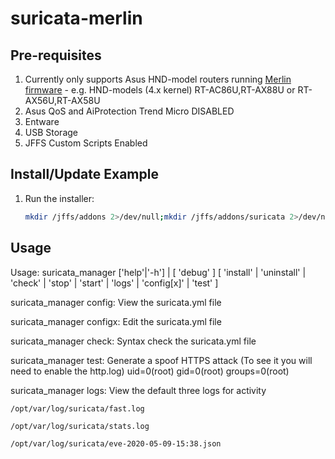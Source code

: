 # suricata-merlin

## Pre-requisites
1.  Currently only supports Asus HND-model routers running [Merlin firmware](https://github.com/RMerl/asuswrt-merlin.ng) - e.g. HND-models (4.x kernel) RT-AC86U,RT-AX88U or RT-AX56U,RT-AX58U
2.	Asus QoS and AiProtection Trend Micro DISABLED
3.  Entware
4.  USB Storage
5.  JFFS Custom Scripts Enabled

## Install/Update Example

1.  Run the installer:
	```sh
	mkdir /jffs/addons 2>/dev/null;mkdir /jffs/addons/suricata 2>/dev/null; curl -kL https://raw.githubusercontent.com/ttgapers/suricata-merlin/master/suricata_manager.sh -o /jffs/addons/suricata/suricata_manager.sh  && chmod 755 "/jffs/addons/suricata/suricata_manager.sh" && dos2unix /jffs/addons/suricata/suricata_manager.sh;/jffs/addons/suricata/suricata_manager.sh
	```

## Usage
Usage:    suricata_manager    ['help'|'-h'] | [ 'debug' ]
[ 'install' | 'uninstall' | 'check' | 'stop' | 'start' | 'logs' | 'config[x]' | 'test' ]

suricata_manager config: View the suricata.yml file

suricata_manager configx: Edit the suricata.yml file

suricata_manager check: Syntax check the suricata.yml file

suricata_manager test: Generate a spoof HTTPS attack (To see it you will need to enable the http.log) uid=0(root) gid=0(root) groups=0(root)

suricata_manager logs: View the default three logs for activity

	/opt/var/log/suricata/fast.log

	/opt/var/log/suricata/stats.log

	/opt/var/log/suricata/eve-2020-05-09-15:38.json
	